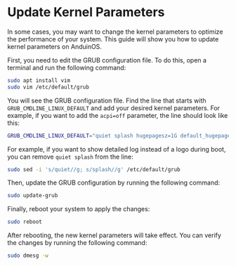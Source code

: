 # Update Kernel Parameters

In some cases, you may want to change the kernel parameters to optimize the performance of your system. This guide will show you how to update kernel parameters on AnduinOS.

First, you need to edit the GRUB configuration file. To do this, open a terminal and run the following command:

```bash
sudo apt install vim
sudo vim /etc/default/grub
```

You will see the GRUB configuration file. Find the line that starts with `GRUB_CMDLINE_LINUX_DEFAULT` and add your desired kernel parameters. For example, if you want to add the `acpi=off` parameter, the line should look like this:

```bash
GRUB_CMDLINE_LINUX_DEFAULT="quiet splash hugepagesz=1G default_hugepagesz=2M intel_iommu=on iommu=pt cpufreq.default_governor=performance"
```

For example, if you want to show detailed log instead of a logo during boot, you can remove `quiet splash` from the line:

```bash
sudo sed -i 's/quiet//g; s/splash//g' /etc/default/grub
```

Then, update the GRUB configuration by running the following command:

```bash
sudo update-grub
```

Finally, reboot your system to apply the changes:

```bash
sudo reboot
```

After rebooting, the new kernel parameters will take effect. You can verify the changes by running the following command:

```bash
sudo dmesg -w
```
